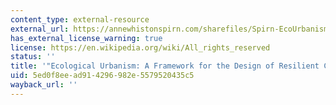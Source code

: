 ```yaml
---
content_type: external-resource
external_url: https://annewhistonspirn.com/sharefiles/Spirn-EcoUrbanism-2012.pdf
has_external_license_warning: true
license: https://en.wikipedia.org/wiki/All_rights_reserved
status: ''
title: '"Ecological Urbanism: A Framework for the Design of Resilient Cities." (PDF)'
uid: 5ed0f8ee-ad91-4296-982e-5579520435c5
wayback_url: ''
---
```

